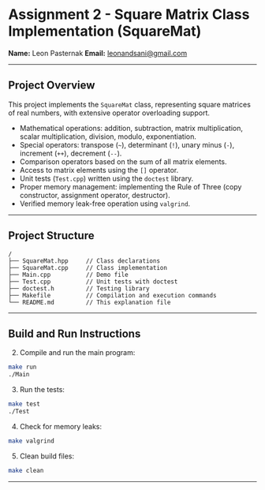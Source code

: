 
# Assignment 2 - Square Matrix Class Implementation (SquareMat)

**Name:** Leon Pasternak 
**Email:** leonandsani@gmail.com

---

## Project Overview

This project implements the `SquareMat` class, representing square matrices of real numbers, with extensive operator overloading support.

- Mathematical operations: addition, subtraction, matrix multiplication, scalar multiplication, division, modulo, exponentiation.
- Special operators: transpose (`~`), determinant (`!`), unary minus (`-`), increment (`++`), decrement (`--`).
- Comparison operators based on the sum of all matrix elements.
- Access to matrix elements using the `[]` operator.
- Unit tests (`Test.cpp`) written using the `doctest` library.
- Proper memory management: implementing the Rule of Three (copy constructor, assignment operator, destructor).
- Verified memory leak-free operation using `valgrind`.

---

## Project Structure

```plaintext
/
├── SquareMat.hpp     // Class declarations
├── SquareMat.cpp     // Class implementation
├── Main.cpp          // Demo file
├── Test.cpp          // Unit tests with doctest
├── doctest.h         // Testing library 
├── Makefile          // Compilation and execution commands
└── README.md         // This explanation file
```

---

## Build and Run Instructions

2. Compile and run the main program:

```bash
make run
./Main
```

3. Run the tests:

```bash
make test
./Test
```

4. Check for memory leaks:

```bash
make valgrind
```

5. Clean build files:

```bash
make clean
```

---